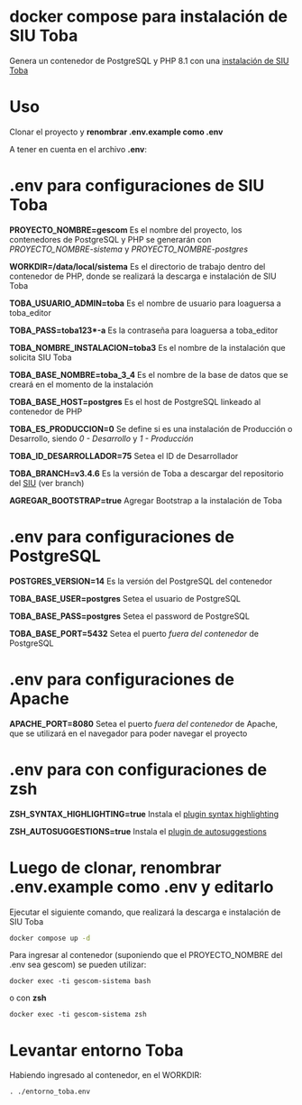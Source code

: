 # docker compose para instalación de SIU Toba

Genera un contenedor de PostgreSQL y PHP 8.1 con una [instalación de SIU Toba](https://github.com/SIU-Toba/framework)

# Uso

Clonar el proyecto y **renombrar .env.example como .env**

A tener en cuenta en el archivo **.env**:

# .env para configuraciones de SIU Toba

**PROYECTO_NOMBRE=gescom** Es el nombre del proyecto, los contenedores de PostgreSQL y PHP se generarán con _PROYECTO_NOMBRE-sistema_ y _PROYECTO_NOMBRE-postgres_

**WORKDIR=/data/local/sistema** Es el directorio de trabajo dentro del contenedor de PHP, donde se realizará la descarga e instalación de SIU Toba

**TOBA_USUARIO_ADMIN=toba** Es el nombre de usuario para loaguersa a toba_editor

**TOBA_PASS=toba123\*-a** Es la contraseña para loaguersa a toba_editor

**TOBA_NOMBRE_INSTALACION=toba3** Es el nombre de la instalación que solicita SIU Toba

**TOBA_BASE_NOMBRE=toba_3_4** Es el nombre de la base de datos que se creará en el momento de la instalación

**TOBA_BASE_HOST=postgres** Es el host de PostgreSQL linkeado al contenedor de PHP

**TOBA_ES_PRODUCCION=0** Se define si es una instalación de Producción o Desarrollo, siendo _0 - Desarrollo_ y _1 - Producción_

**TOBA_ID_DESARROLLADOR=75** Setea el ID de Desarrollador

**TOBA_BRANCH=v3.4.6** Es la versión de Toba a descargar del repositorio del [SIU](https://github.com/SIU-Toba/framework) (ver branch)

**AGREGAR_BOOTSTRAP=true** Agregar Bootstrap a la instalación de Toba

# .env para configuraciones de PostgreSQL

**POSTGRES_VERSION=14** Es la versión del PostgreSQL del contenedor

**TOBA_BASE_USER=postgres** Setea el usuario de PostgreSQL

**TOBA_BASE_PASS=postgres** Setea el password de PostgreSQL

**TOBA_BASE_PORT=5432** Setea el puerto _fuera del contenedor_ de PostgreSQL

# .env para configuraciones de Apache

**APACHE_PORT=8080** Setea el puerto _fuera del contenedor_ de Apache, que se utilizará en el navegador para poder navegar el proyecto

# .env para con configuraciones de zsh

**ZSH_SYNTAX_HIGHLIGHTING=true** Instala el [plugin syntax highlighting](https://github.com/zsh-users/zsh-syntax-highlighting)

**ZSH_AUTOSUGGESTIONS=true** Instala el [plugin de autosuggestions](https://github.com/zsh-users/zsh-autosuggestions)

# Luego de clonar, renombrar .env.example como .env y editarlo

Ejecutar el siguiente comando, que realizará la descarga e instalación de SIU Toba

```bash
docker compose up -d
```

Para ingresar al contenedor (suponiendo que el PROYECTO_NOMBRE del .env sea gescom) se pueden utilizar:

```
docker exec -ti gescom-sistema bash
```

o con **zsh**

```
docker exec -ti gescom-sistema zsh
```

# Levantar entorno Toba

Habiendo ingresado al contenedor, en el WORKDIR:

```
. ./entorno_toba.env
```
